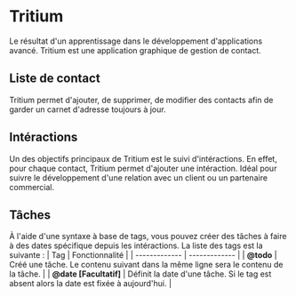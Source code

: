 # Tritium
Le résultat d'un apprentissage dans le développement d'applications avancé. Tritium est une application graphique de gestion de contact.
## Liste de contact
Tritium permet d'ajouter, de supprimer, de modifier des contacts afin de garder un carnet d'adresse toujours à jour.
## Intéractions
Un des objectifs principaux de Tritium est le suivi d'intéractions. En effet, pour chaque contact, Tritium permet d'ajouter une intéraction. Idéal pour suivre le développement d'une relation avec un client ou un partenaire commercial.
## Tâches
À l'aide d'une syntaxe à base de tags, vous pouvez créer des tâches à faire à des dates spécifique depuis les intéractions. La liste des tags est la suivante :
| Tag  | Fonctionnalité |
| ------------- | ------------- |
| **@todo**  | Créé une tâche. Le contenu suivant dans la même ligne sera le contenu de la tâche.  |
| **@date [Facultatif]**  | Définit la date d'une tâche. Si le tag est absent alors la date est fixée à aujourd'hui.  |
